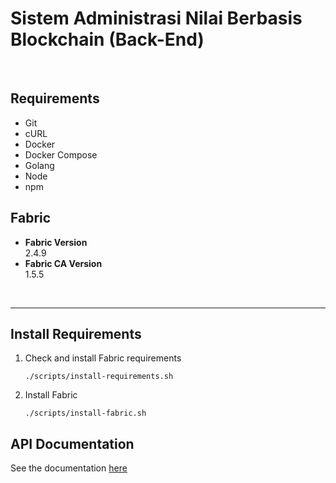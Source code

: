 # Sistem Administrasi Nilai Berbasis Blockchain (Back-End)

<br>

## Requirements

- Git
- cURL
- Docker
- Docker Compose
- Golang
- Node
- npm
<!-- - Python -->


## Fabric

- **Fabric Version** \
  2.4.9
- **Fabric CA Version** \
  1.5.5

<br>


---

## Install Requirements

1. Check and install Fabric requirements
   ```
   ./scripts/install-requirements.sh
   ```

2. Install Fabric
   ```
   ./scripts/install-fabric.sh
   ```
   
## API Documentation
See the documentation [here](https://documenter.getpostman.com/view/15252427/2s93RRwtez)



